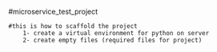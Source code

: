 #microservice_test_project

	#this is how to scaffold the project
		1- create a virtual environment for python on server
		2- create empty files (required files for project)

